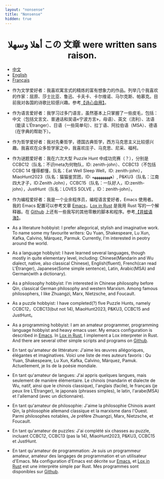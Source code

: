 ```yaml
---
layout: "nonsense"
title: "Nonsense"
hidden: true
---
```

<h1 style="text-align: center;">وسھلا‎ أھلا ‎この 文章 were written sans raison.</h1>

<ul class="nav nav-tabs">
<li class="active"><a href="#cn" data-toggle="tab">中文</a></li>
<li><a href="#en" data-toggle="tab">English</a></li>
<li><a href="#fr" data-toggle="tab">Français</a></li>
</ul>
<div class="tab-content">
<div class="tab-pane active" id="cn">

- 作为文学爱好者：我喜欢寓言式的精炼的富有想象力的作品。列举几个我喜欢的作家：屈原、莎士比亚、鲁迅、卡夫卡、卡尔维诺、马尔克斯、帕慕克。目前我对各国的诗歌比较感兴趣。参考[【诗心自用】](/series/%E8%AF%97%E5%BF%83%E8%87%AA%E7%94%A8/)。

- 作为语言爱好者：我学习过多门语言，虽然基本上只掌握了一些皮毛，包括：中文（包括文言文、普通话和吴语«宁波方言»，母语）、英文（流利）、法语（能读 L'Étranger）、日语（一些简单句）、拉丁语、阿拉伯语（MSA）、德语（在字典的帮助下）。

- 作为哲学爱好者：我对先秦哲学，德国古典哲学，西方马克思主义比较感兴趣。我喜欢在众多哲学家之中，我喜欢庄子、马克思、尼采、福柯。

- 作为谜题爱好者：我在六次大型 Puzzle Hunt 中成功完赛（？），分别是 CCBC12（队名：不识meta为何物队，ID: zenith-john）、CCBC13（不包括 CCBC 14 懂得都懂，队名：Eat Well Sleep Well，ID: zenith-john），MiaoHunt2023（队名：猫猫鉴赏团，ID: هههههههههه）, P&KU3（队名：江南四大才子，ID:Zenith John），CCBC15（队名：一队好人，ID:zenith-john），JustHunt（队名：LOVES SOLVE
，ID：zenith-john）。

- 作为编程爱好者：我是一个业余程序员，编程语言爱好者，Emacs 使用者。我的 Emacs 配置可以参考文章 [Emacs](/post/emacs_configuration)，[Lox in Rust](https://github.com/zenith-john/lox-in-rust) 是我用 Rust 写的一个解释器。在 [Github](https://github.com/zenith-john/) 上还有一些我写的其他零散的脚本和程序。参考[【井蛙语海】](/series/%E4%BA%95%E8%9B%99%E8%AF%AD%E6%B5%B7/)。

</div>
<div class="tab-pane" id="en">

- As a literature hobbyist: I prefer allegorical, stylish and imaginative work. To name some my favourite writers: Qu Yuan, Shakespeare, Lu Xun, Kafka, Calvino, Márquez, Parmuk. Currently, I'm interested in peotry around the world.

- As a language hobbyist: I have learned several languages, though mostly in quite elementary level, including: Chinese(Mandarin and Wu dialect, native, also classical Chinese), English(fluent), French(can read L'Étranger), Japanese(Some simple sentence), Latin, Arabic(MSA) and German(with a dictionary).

- As a philosophy hobbyist: I'm interested in Chinese philosophy before Qin, classical German philosophy and western Marxism. Among famous philosophers, I like Zhuangzi, Marx, Nietzsche, and Foucault.

- As a puzzle hobbyist: I have completed(?) five Puzzle Hunts, namely CCBC12，CCBC13(but not 14), MiaoHunt2023, P&KU3, CCBC15 and JustHunt。

- As a programming hobbyist: I am an amateur programmer, programming language hobbyist and heavy emacs user. My emacs configuration is described in [Emacs](/post/emacs_configuration). In [Lox in Rust](https://github.com/zenith-john/lox-in-rust), I implement a Lox interpreter in Rust. And there are several other simple scripts and programs on [Github](https://github.com/zenith-john/).

</div>
<div class="tab-pane" id="fr">

- En tant qu'amateur de littérature: J'aime les œuvres allégoriques, élégantes et imaginatives. Voici une liste de mes auteurs favoris : Qu Yuan, Shakespeare, Lu Xun, Kafka, Calvino, Márquez, Pamuk. Actuellement, je lis de la poésie mondiale.

- En tant qu'amateur de langues: J'ai appris quelques langues, mais seulement de manière élémentaire. Le chinois (mandarin et dialecte de Wu, natif, ainsi que le chinois classique), l'anglais (facile), le français (je peux lire L’Étranger), le japonais (phrases simples), le latin, l'arabe(MSA) et l'allemand (avec un dictionnaire).

- En tant qu'amateur de philosophie: J'aime la philosophie Chinois avant Qin, la philosophie allemand classique et la marxisme dans l'Ouest. Parmi philosophes notables, Je préfère Zhuangzi, Marx, Nietzsche, et Foucault.

- En tant qu'amateur de puzzles: J'ai complété six chasses au puzzle, incluant CCBC12, CCBC13 (pas la 14), MiaoHunt2023, P&KU3, CCBC15 et JustHunt.

- En tant qu'amateur de programmation: Je suis un programmeur amateur, amateur des langages de programmation et un utilisateur d'Emacs. Ma configuration d'Emacs est décrite sur [Emacs](/post/emacs_configuration), et [Lox in Rust](https://github.com/zenith-john/lox-in-rust) est une interprète simple par Rust. Mes programmes sont disponibles sur [Github](https://github.com/zenith-john/).

</div>
</div>
